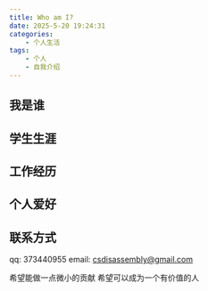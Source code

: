 ```yaml
---
title: Who am I?
date: 2025-5-20 19:24:31
categories:
    - 个人生活
tags:
    - 个人
    - 自我介绍
---
```


## 我是谁
<!-- ![imageTitle](/images/1.png) -->

## 学生生涯

## 工作经历

## 个人爱好

## 联系方式

qq: 373440955
email: csdisassembly@gmail.com



希望能做一点微小的贡献
希望可以成为一个有价值的人